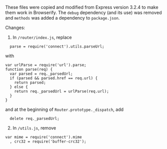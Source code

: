 
These files were copied and modified from Express version 3.2.4 to make them work in Browserify. The `debug` dependency (and its use) was removed and `methods` was added a dependency to `package.json`.

Changes:

1. In `/router/index.js`, replace

```
  parse = require('connect').utils.parseUrl;
```

with

```
var urlParse = require('url').parse;
function parse(req) {
  var parsed = req._parsedUrl;
  if (parsed && parsed.href == req.url) {
    return parsed;
  } else {
    return req._parsedUrl = urlParse(req.url);
  }
}
```

and at the beginning of `Router.prototype._dispatch`, add

```
  delete req._parsedUrl;
```


2. In `/utils.js`, remove

```
var mime = require('connect').mime
  , crc32 = require('buffer-crc32');
```

